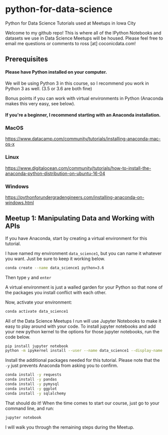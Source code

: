 # python-for-data-science
Python for Data Science Tutorials used at Meetups in Iowa City

Welcome to my github repo! This is where all of the IPython Notebooks and datasets we use in Data Science Meetups will be housed. Please feel free to email me questions or comments to ross [at] coconicdata.com!

## Prerequisites
#### Please have Python installed on your computer.
We will be using Python 3 in this course, so I recommend you work in Python 3 as well. (3.5 or 3.6 are both fine)

Bonus points if you can work with virtual environments in Python (Anaconda makes this very easy, see below).

#### If you're a beginner, I recommend starting with an Anaconda installation.
### MacOS
https://www.datacamp.com/community/tutorials/installing-anaconda-mac-os-x
### Linux
https://www.digitalocean.com/community/tutorials/how-to-install-the-anaconda-python-distribution-on-ubuntu-16-04
### Windows
https://pythonforundergradengineers.com/installing-anaconda-on-windows.html

## Meetup 1: Manipulating Data and Working with APIs
If you have Anaconda, start by creating a virtual environment for this tutorial. 

I have named my environment `data_science1`, but you can name it whatever you want. Just be sure to keep it working below.

```bash
conda create --name data_science1 python=3.6
```
Then type `y` and `enter`

A virtual environment is just a walled garden for your Python so that none of the packages you install conflict with each other.

Now, activate your environment:

```bash
conda activate data_science1
```

All of the Data Science Meetups I run will use Jupyter Notebooks to make it easy to play around with your code.
To install jupyter notebooks and add your new python kernel to the options for those jupyter notebooks, run the code below.
```bash
pip install jupyter notebook
python -m ipykernel install --user --name data_science1 --display-name "Python 3.6 (data_science1)"
```
Install the additional packages needed for this tutorial. Please note that the `-y` just prevents Anaconda from asking you to confirm.
```bash
conda install -y requests
conda install -y pandas
conda install -y pymysql
conda install -y ggplot
conda install -y sqlalchemy
```
That should do it!
When the time comes to start our course, just go to your command line, and run:
```bash
jupyter notebook
```
I will walk you through the remaining steps during the Meetup.
